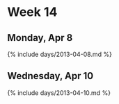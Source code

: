 # Week 14



## Monday, Apr 8

{% include days/2013-04-08.md %}

## Wednesday, Apr 10

{% include days/2013-04-10.md %}

